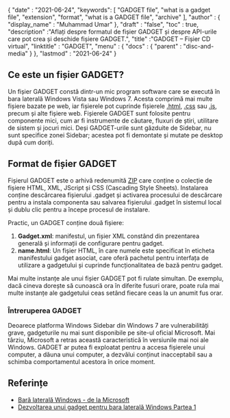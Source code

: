 {
  "date" : "2021-06-24",
  "keywords": [ "GADGET file", "what is a gadget file", "extension", "format", "what is a GADGET file", "archive" ],
  "author" : {
    "display_name" : "Muhammad Umar"
},
  "draft" : "false",
   "toc" : true,
  "description" :"Aflați despre formatul de fișier GADGET și despre API-urile care pot crea și deschide fișiere GADGET.",
  "title" :"GADGET – Fișier CD virtual",
  "linktitle" : "GADGET",
  "menu" : {
    "docs" : {
      "parent" : "disc-and-media"
}
},
  "lastmod" : "2021-06-24"
}

## Ce este un fișier GADGET?

Un fișier GADGET constă dintr-un mic program software care se execută în bara laterală Windows Vista sau Windows 7. Acesta comprimă mai multe fișiere bazate pe web, iar fișierele pot cuprinde fișierele [.html](/ro/web/html/), [.css](/ro/web/css/) sau [.js](/ro/web/js/), precum și alte fișiere web. Fișierele GADGET sunt folosite pentru componente mici, cum ar fi instrumente de căutare, fluxuri de știri, utilitare de sistem și jocuri mici. Deși GADGET-urile sunt găzduite de Sidebar, nu sunt specifice zonei Sidebar; acestea pot fi demontate și mutate pe desktop după cum doriți.

## Format de fișier GADGET

Fișierul GADGET este o arhivă redenumită [ZIP](/ro/compression/zip/) care conține o colecție de fișiere HTML, XML, JScript și CSS (Cascading Style Sheets). Instalarea conține descărcarea fișierului .gadget și activarea procesului de descărcare pentru a instala componenta sau salvarea fișierului .gadget în sistemul local și dublu clic pentru a începe procesul de instalare.

Practic, un GADGET conține două fișiere:

1. **Gadget.xml**: manifestul, un fișier XML constând din prezentarea generală și informații de configurare pentru gadget.
2. **name.html**: Un fișier HTML, în care numele este specificat în<name> eticheta manifestului gadget asociat, care oferă pachetul pentru interfața de utilizare a gadgetului și cuprinde funcționalitatea de bază pentru gadget.

Mai multe instanțe ale unui fișier GADGET pot fi rulate simultan. De exemplu, dacă cineva dorește să cunoască ora în diferite fusuri orare, poate rula mai multe instanțe ale gadgetului ceas setând fiecare ceas la un anumit fus orar.

### Întreruperea GADGET

Deoarece platforma Windows Sidebar din Windows 7 are vulnerabilități grave, gadgeturile nu mai sunt disponibile pe site-ul oficial Microsoft. Mai târziu, Microsoft a retras această caracteristică în versiunile mai noi ale Windows. GADGET ar putea fi exploatat pentru a accesa fișierele unui computer, a dăuna unui computer, a dezvălui conținut inacceptabil sau a schimba comportamentul acestora în orice moment.

## Referințe

* [Bară laterală Windows - de la Microsoft](https://learn.microsoft.com/en-us/previous-versions/windows/desktop/sidebar/-sidebar-entry)
* [Dezvoltarea unui gadget pentru bara laterală Windows Partea 1](https://learn.microsoft.com/en-us/previous-versions/windows/desktop/sidebar/-sidebar-overview-gdo)

